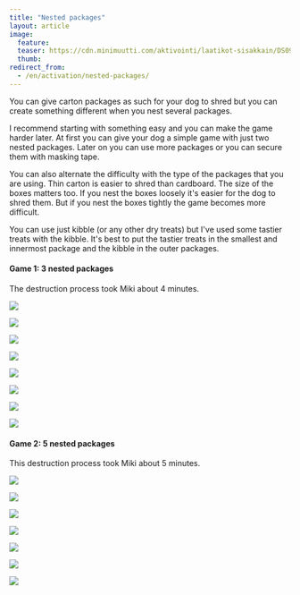 ```yaml
---
title: "Nested packages"
layout: article
image:
  feature:
  teaser: https://cdn.minimuutti.com/aktivointi/laatikot-sisakkain/DS09520-245px.jpg
  thumb:
redirect_from:
  - /en/activation/nested-packages/
---
```


You can give carton packages as such for your dog to shred but you can create something different when you nest several packages.

I recommend starting with something easy and you can make the game harder later. At first you can give your dog a simple game with just two nested packages. Later on you can use more packages or you can secure them with masking tape.

You can also alternate the difficulty with the type of the packages that you are using. Thin carton is easier to shred than cardboard. The size of the boxes matters too. If you nest the boxes loosely it's easier for the dog to shred them. But if you nest the boxes tightly the game becomes more difficult.

You can use just kibble (or any other dry treats) but I've used some tastier treats with the kibble. It's best to put the tastier treats in the smallest and innermost package and the kibble in the outer packages.

#### Game 1: 3 nested packages

The destruction process took Miki about 4 minutes.

![](https://cdn.minimuutti.com/aktivointi/laatikot-sisakkain/DS09455-800px.jpg)

![](https://cdn.minimuutti.com/aktivointi/laatikot-sisakkain/DS09520-800px.jpg)

![](https://cdn.minimuutti.com/aktivointi/laatikot-sisakkain/DS09601-800px.jpg)

![](https://cdn.minimuutti.com/aktivointi/laatikot-sisakkain/DS09633-800px.jpg)

![](https://cdn.minimuutti.com/aktivointi/laatikot-sisakkain/DS09655-800px.jpg)

![](https://cdn.minimuutti.com/aktivointi/laatikot-sisakkain/DS09706-800px.jpg)

![](https://cdn.minimuutti.com/aktivointi/laatikot-sisakkain/DS09737-800px.jpg)

![](https://cdn.minimuutti.com/aktivointi/laatikot-sisakkain/DS09448_-800px.jpg)

#### Game 2: 5 nested packages

This destruction process took Miki about 5 minutes.

![](https://cdn.minimuutti.com/aktivointi/laatikot-sisakkain/DS12853-800px.jpg)

![](https://cdn.minimuutti.com/aktivointi/laatikot-sisakkain/DS12875-800px.jpg)

![](https://cdn.minimuutti.com/aktivointi/laatikot-sisakkain/DS13030-800px.jpg)

![](https://cdn.minimuutti.com/aktivointi/laatikot-sisakkain/DS13061-800px.jpg)

![](https://cdn.minimuutti.com/aktivointi/laatikot-sisakkain/DS13133-800px.jpg)

![](https://cdn.minimuutti.com/aktivointi/laatikot-sisakkain/DS13161-800px.jpg)

![](https://cdn.minimuutti.com/aktivointi/laatikot-sisakkain/Laatikot_sisakkain-kollaasi-800px.jpg)
